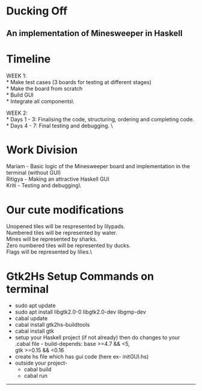 # Ducking Off
## An implementation of Minesweeper in Haskell

# Timeline
WEEK 1:\
    * Make test cases (3 boards for testing at different stages)\
    * Make the board from scratch\
    * Build GUI\
    * Integrate all components\

WEEK 2:\
    * Days 1 - 3: Finalising the code, structuring, ordering and completing code.\
    * Days 4 - 7: Final testing and debugging. \

# Work Division
 Mariam - Basic logic of the Minesweeper board and implementation in the terminal (without GUI)\
 Ritigya - Making an attractive Haskell GUI\
 Kriti - Testing and debugging\


# Our cute modifications

Unopened tiles will be respresented by lilypads.\
Numbered tiles will be represented by water.\
Mines will be represented by sharks.\
Zero numbered tiles will be represented by ducks.\
Flags will be represented by lilies.\

# Gtk2Hs Setup Commands on terminal

* sudo apt update
* sudo apt install libgtk2.0-0 libgtk2.0-dev libgmp-dev
* cabal update
* cabal install gtk2hs-buildtools
* cabal install gtk
* setup your Haskell project (if not already) then do changes to your .cabal file -
  build-depends:  base >=4.7 && <5,    
                  gtk >=0.15 && <0.16
* create hs file which has gui code (here ex- initGUI.hs)
* outside your project-
  * cabal build
  * cabal run

***
